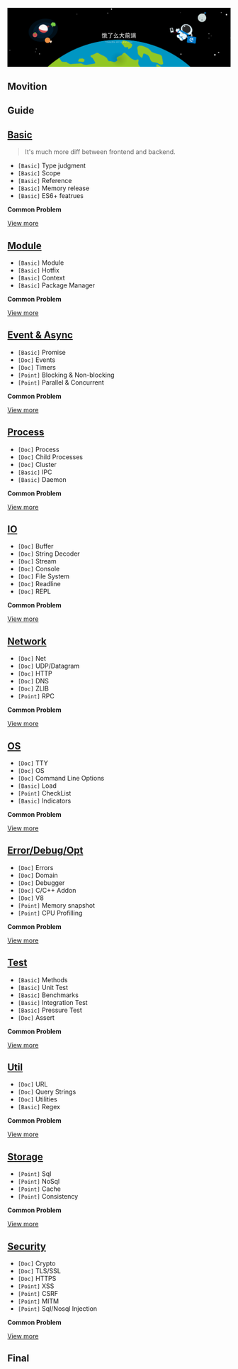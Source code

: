 ![ElemeFE-background](/assets/ElemeFE-background.png)

## Movition


## Guide


## [Basic](sections/en-us/js-basic.md)

> It's much more diff between frontend and backend.

* `[Basic]` Type judgment
* `[Basic]` Scope
* `[Basic]` Reference
* `[Basic]` Memory release
* `[Basic]` ES6+ featrues

**Common Problem**

[View more](sections/en-us/js-basic.md)

## [Module](sections/en-us/module.md)

* `[Basic]` Module
* `[Basic]` Hotfix
* `[Basic]` Context
* `[Basic]` Package Manager

**Common Problem**


[View more](sections/en-us/module.md)

## [Event & Async](sections/en-us/event-async.md)

* `[Basic]` Promise
* `[Doc]` Events
* `[Doc]` Timers
* `[Point]` Blocking & Non-blocking
* `[Point]` Parallel & Concurrent

**Common Problem**


[View more](sections/en-us/event-async.md)

## [Process](sections/en-us/process.md)

* `[Doc]` Process
* `[Doc]` Child Processes
* `[Doc]` Cluster
* `[Basic]` IPC
* `[Basic]` Daemon

**Common Problem**


[View more](sections/en-us/process.md)


## [IO](sections/en-us/io.md)

* `[Doc]` Buffer
* `[Doc]` String Decoder
* `[Doc]` Stream
* `[Doc]` Console
* `[Doc]` File System
* `[Doc]` Readline
* `[Doc]` REPL

**Common Problem**


[View more](sections/en-us/io.md)

## [Network](sections/en-us/network.md)

* `[Doc]` Net
* `[Doc]` UDP/Datagram
* `[Doc]` HTTP
* `[Doc]` DNS
* `[Doc]` ZLIB
* `[Point]` RPC

**Common Problem**


[View more](sections/en-us/network.md)

## [OS](sections/en-us/os.md)

* `[Doc]` TTY
* `[Doc]` OS
* `[Doc]` Command Line Options
* `[Basic]` Load
* `[Point]` CheckList
* `[Basic]` Indicators

**Common Problem**


[View more](sections/en-us/os.md)

## [Error/Debug/Opt](sections/en-us/error.md)

* `[Doc]` Errors
* `[Doc]` Domain
* `[Doc]` Debugger
* `[Doc]` C/C++ Addon
* `[Doc]` V8
* `[Point]` Memory snapshot
* `[Point]` CPU Profilling

**Common Problem**


[View more](sections/en-us/error.md)

## [Test](sections/en-us/test.md)

* `[Basic]` Methods
* `[Basic]` Unit Test
* `[Basic]` Benchmarks
* `[Basic]` Integration Test
* `[Basic]` Pressure Test
* `[Doc]` Assert

**Common Problem**


[View more](sections/en-us/test.md)

## [Util](sections/en-us/util.md)

* `[Doc]` URL
* `[Doc]` Query Strings
* `[Doc]` Utilities
* `[Basic]` Regex

**Common Problem**


[View more](sections/en-us/util.md)

## [Storage](sections/en-us/storage.md)

* `[Point]` Sql
* `[Point]` NoSql
* `[Point]` Cache
* `[Point]` Consistency

**Common Problem**


[View more](sections/en-us/storage.md)

## [Security](sections/en-us/security.md)

* `[Doc]` Crypto
* `[Doc]` TLS/SSL
* `[Doc]` HTTPS
* `[Point]` XSS
* `[Point]` CSRF
* `[Point]` MITM
* `[Point]` Sql/Nosql Injection

**Common Problem**


[View more](sections/en-us/security.md)

## Final

